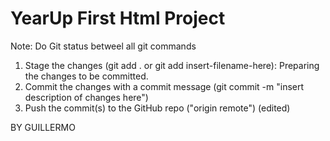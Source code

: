 # YearUp First Html Project

Note: Do Git status betweel all git commands
1. Stage the changes (git add . or git add insert-filename-here):
 Preparing the changes to be committed.
2. Commit the changes with a commit message (git commit -m "insert description of changes here")
3. Push the commit(s) to the GitHub repo ("origin remote") (edited) 

BY GUILLERMO
